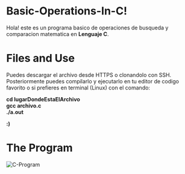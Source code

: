 # Basic-Operations-In-C! 
Hola! este es un programa basico de operaciones de busqueda y comparacion matematica en **Lenguaje C**.


# Files and Use

Puedes descargar el archivo desde HTTPS o clonandolo con SSH.
Posteriormente puedes compilarlo y ejecutarlo en tu editor de codigo favorito o si prefieres en terminal (Linux) con el comando:

**cd lugarDondeEstaElArchivo**  
**gcc archivo.c**  
**./a.out**  

 **:)**

# The Program
![C-Program](https://user-images.githubusercontent.com/102434136/197438382-36ef5c72-7a7e-46f3-bb0f-ac5f2a07bb65.PNG)
